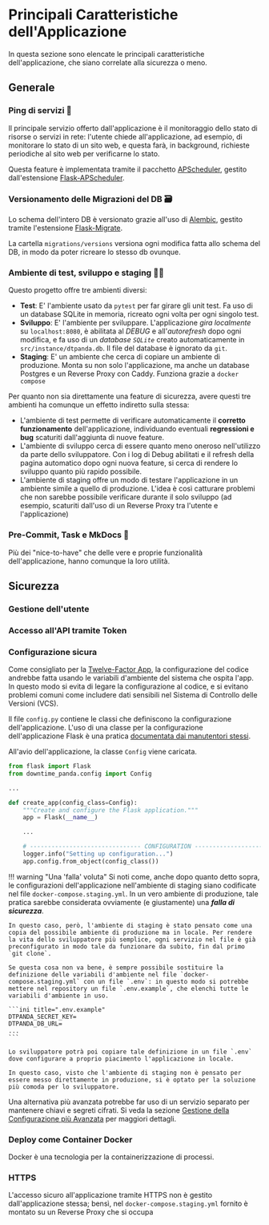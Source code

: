 # Principali Caratteristiche dell'Applicazione

In questa sezione sono elencate le principali caratteristiche dell'applicazione, che siano correlate alla sicurezza o meno.

## Generale

### Ping di servizi 🏓

Il principale servizio offerto dall'applicazione è il monitoraggio dello stato di risorse o servizi in rete: l'utente chiede all'applicazione, ad esempio, di monitorare lo stato di un sito web, e questa farà, in background, richieste periodiche al sito web per verificarne lo stato.

Questa feature è implementata tramite il pacchetto [APScheduler](https://apscheduler.readthedocs.io/en/latest/), gestito dall'estensione [Flask-APScheduler](https://viniciuschiele.github.io/flask-apscheduler/).

### Versionamento delle Migrazioni del DB 🗃

Lo schema dell'intero DB è versionato grazie all'uso di [Alembic](https://alembic.sqlalchemy.org/en/latest/), gestito tramite l'estensione [Flask-Migrate](https://flask-migrate.readthedocs.io/en/latest/index.html).

La cartella `migrations/versions` versiona ogni modifica fatta allo schema del DB, in modo da poter ricreare lo stesso db ovunque.

### Ambiente di test, sviluppo e staging 👨‍💻

Questo progetto offre tre ambienti diversi:

- **Test**: E' l'ambiente usato da `pytest` per far girare gli unit test. Fa uso di un database SQLite in memoria, ricreato ogni volta per ogni singolo test.
- **Sviluppo**: E' l'ambiente per sviluppare. L'applicazione *gira localmente* su `localhost:8080`, è abilitata al *DEBUG* e all'*autorefresh* dopo ogni modifica, e fa uso di un *database `SQLite`* creato automaticamente in `src/instance/dtpanda.db`. Il file del database è ignorato da `git`.
- **Staging**: E' un ambiente che cerca di copiare un ambiente di produzione. Monta su non solo l'applicazione, ma anche un database Postgres e un Reverse Proxy con Caddy. Funziona grazie a `docker compose`

Per quanto non sia direttamente una feature di sicurezza, avere questi tre ambienti ha comunque un effetto indiretto sulla stessa:

- L'ambiente di test permette di verificare automaticamente il **corretto funzionamento** dell'applicazione, individuando eventuali **regressioni e bug** scaturiti dall'aggiunta di nuove feature.
- L'ambiente di sviluppo cerca di essere quanto meno oneroso nell'utilizzo da parte dello sviluppatore. Con i log di Debug abilitati e il refresh della pagina automatico dopo ogni nuova feature, si cerca di rendere lo sviluppo quanto più rapido possibile.
- L'ambiente di staging offre un modo di testare l'applicazione in un ambiente simile a quello di produzione. L'idea è così catturare problemi che non sarebbe possibile verificare durante il solo sviluppo (ad esempio, scaturiti dall'uso di un Reverse Proxy tra l'utente e l'applicazione)

### Pre-Commit, Task e MkDocs 📄

Più dei "nice-to-have" che delle vere e proprie funzionalità dell'applicazione, hanno comunque la loro utilità.


## Sicurezza

### Gestione dell'utente

### Accesso all'API tramite Token



### Configurazione sicura

Come consigliato per la [Twelve-Factor App](https://12factor.net/config), la configurazione del codice andrebbe fatta usando le variabili d'ambiente del sistema che ospita l'app. In questo modo si evita di legare la configurazione al codice, e si evitano problemi comuni come includere dati sensibili nel Sistema di Controllo delle Versioni (VCS).

Il file `config.py` contiene le classi che definiscono la configurazione dell'applicazione. L'uso di una classe per la configurazione dell'applicazione Flask è una pratica [documentata dai manutentori stessi](https://flask.palletsprojects.com/en/stable/config/).

All'avio dell'applicazione, la classe `Config` viene caricata.

```py title="__init__.py"
from flask import Flask
from downtime_panda.config import Config

...

def create_app(config_class=Config):
    """Create and configure the Flask application."""
    app = Flask(__name__)

    ...

    # ------------------------------- CONFIGURATION ------------------------------ #
    logger.info("Setting up configuration...")
    app.config.from_object(config_class())
```

!!! warning "Una 'falla' voluta"
    Si noti come, anche dopo quanto detto sopra, le configurazioni dell'applicazione nell'ambiente di staging siano codificate nel file `docker-compose.staging.yml`. In un vero ambiente di produzione, tale pratica sarebbe considerata ovviamente (e giustamente) una ***falla di sicurezza***.

    In questo caso, però, l'ambiente di staging è stato pensato come una copia del possibile ambiente di produzione ma in locale. Per rendere la vita dello sviluppatore più semplice, ogni servizio nel file è già preconfigurato in modo tale da funzionare da subito, fin dal primo `git clone`.

    Se questa cosa non va bene, è sempre possibile sostituire la definizione delle variabili d'ambiente nel file `docker-compose.staging.yml` con un file `.env`: in questo modo si potrebbe mettere nel repository un file `.env.example`, che elenchi tutte le variabili d'ambiente in uso.

    ```ini title=".env.example"
    DTPANDA_SECRET_KEY=
    DTPANDA_DB_URL=
    ...
    ```

    Lo sviluppatore potrà poi copiare tale definizione in un file `.env` dove configurare a proprio piacimento l'applicazione in locale.

    In questo caso, visto che l'ambiente di staging non è pensato per essere messo direttamente in produzione, si è optato per la soluzione più comoda per lo sviluppatore.

Una alternativa più avanzata potrebbe far uso di un servizio separato per mantenere chiavi e segreti cifrati. Si veda la sezione [Gestione della Configurazione più Avanzata](5-future-developments.md#gestione-della-configurazione-piu-avanzata) per maggiori dettagli.

### Deploy come Container Docker

Docker è una tecnologia per la containerizzazione di processi.

### HTTPS

L'accesso sicuro all'applicazione tramite HTTPS non è gestito dall'applicazione stessa; bensì, nel `docker-compose.staging.yml` fornito è montato su un Reverse Proxy che si occupa
